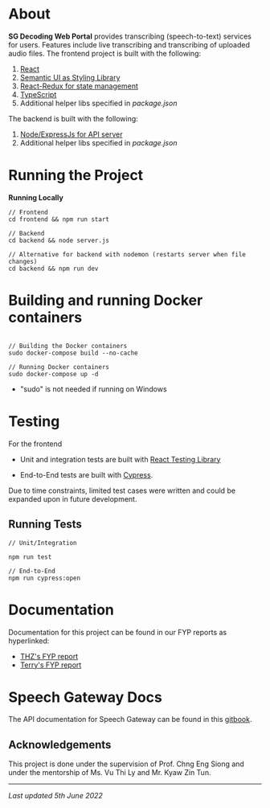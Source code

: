 # About

**SG Decoding Web Portal** provides transcribing (speech-to-text) services for users. Features include live transcribing and transcribing of uploaded audio files. The frontend project is built with the following:

1. [React](https://reactjs.org/docs/getting-started.html)
2. [Semantic UI as Styling Library](https://react.semantic-ui.com/)
3. [React-Redux for state management](https://react-redux.js.org/introduction/getting-started)
4. [TypeScript](https://www.typescriptlang.org/)
5. Additional helper libs specified in _package.json_


The backend is built with the following:

1. [Node/ExpressJs for API server](https://expressjs.com/)
2. Additional helper libs specified in _package.json_


# Running the Project

**Running Locally**
```text
// Frontend
cd frontend && npm run start

// Backend
cd backend && node server.js

// Alternative for backend with nodemon (restarts server when file changes)
cd backend && npm run dev
```

# Building and running Docker containers

```text

// Building the Docker containers
sudo docker-compose build --no-cache

// Running Docker containers
sudo docker-compose up -d
```
- "sudo" is not needed if running on Windows

# Testing

For the frontend

- Unit and integration tests are built with [React Testing Library](https://testing-library.com/docs/react-testing-library/intro/)

- End-to-End tests are built with [Cypress](https://docs.cypress.io).

Due to time constraints, limited test cases were written and could be expanded upon in future development.

## Running Tests

```
// Unit/Integration

npm run test

// End-to-End
npm run cypress:open

```

# Documentation

Documentation for this project can be found in our FYP reports as hyperlinked:
- [THZ's FYP report](https://hdl.handle.net/10356/157669)
- [Terry's FYP report](https://hdl.handle.net/10356/157441) 

# Speech Gateway Docs

The API documentation for Speech Gateway can be found in this [gitbook](https://speech-ntu.gitbook.io/speech-gateway/).



## Acknowledgements

This project is done under the supervision of Prof. Chng Eng Siong and under the  mentorship of Ms. Vu Thi Ly and Mr. Kyaw Zin Tun.

---
*Last updated 5th June 2022*
